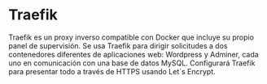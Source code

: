 # Traefik

Traefik es un proxy inverso compatible con Docker que incluye su propio panel de supervisión. Se usa Traefik para dirigir solicitudes a dos contenedores diferentes de aplicaciones web: Wordpress y Adminer, cada uno en comunicación con una base de datos MySQL. Configurará Traefik para presentar todo a través de HTTPS usando Let´s Encrypt.
